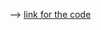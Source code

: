 --> [link for the code](https://leetcode.com/problems/minimum-absolute-difference-in-bst/description)
